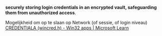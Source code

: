 **securely storing login credentials in an encrypted vault, safeguarding them from unauthorized access**.

Mogelijkheid om op te slaan op Network (of sessie, of login niveau)
[CREDENTIALA (wincred.h) - Win32 apps | Microsoft Learn](https://learn.microsoft.com/en-us/windows/win32/api/wincred/ns-wincred-credentiala)
